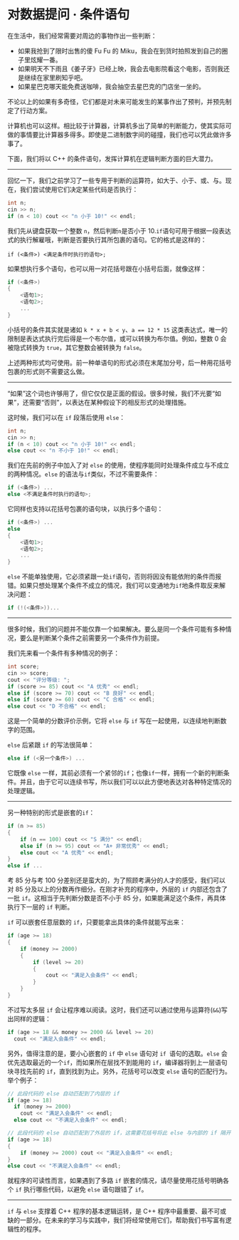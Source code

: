 # 对数据提问 · 条件语句

在生活中，我们经常需要对周边的事物作出一些判断：

- 如果我抢到了限时出售的傻 Fu Fu 的 Miku，我会在到货时拍照发到自己的圈子里炫耀一番。
- 如果明天不下雨且《姜子牙》已经上映，我会去电影院看这个电影，否则我还是继续在家里刷知乎吧。
- 如果星巴克哪天能免费送咖啡，我会抽空去星巴克的门店坐一坐的。

不论以上的如果有多奇怪，它们都是对未来可能发生的某事作出了预判，并预先制定了行动方案。

计算机也可以这样。相比较于计算器，计算机多出了简单的判断能力，使其实际可做的事情要比计算器多得多。即使是二进制数字间的碰撞，我们也可以凭此做许多事了。

下面，我们将以 C++ 的条件语句，发挥计算机在逻辑判断方面的巨大潜力。

------

回忆一下，我们之前学习了一些专用于判断的运算符，如大于、小于、或、与。现在，我们尝试使用它们决定某些代码是否执行：

```cpp
int n;
cin >> n;
if (n < 10) cout << "n 小于 10!" << endl;
```

我们先从键盘获取一个整数 ```n```，然后判断```n```是否小于 10.```if```语句可用于根据一段表达式的执行解雇哦，判断是否要执行其所包裹的语句。它的格式是这样的：

```cppp
if (<条件>) <满足条件时执行的语句>;
```

如果想执行多个语句，也可以用一对花括号跟在小括号后面，就像这样：

```cpp
if (<条件>)
{
    <语句1>;
    <语句2>;
    ...
}
```

小括号的条件其实就是诸如 ```k * x + b < y```、```a == 12 * 15``` 这类表达式，唯一的限制是表达式执行完后得是一个布尔值，或可以转换为布尔值。例如，整数 0 会被隐式转换为 ```true```，其它整数会被转换为 ```false```。

上述两种形式均可使用。前一种单语句的形式必须在末尾加分号，后一种用花括号包裹的形式则不需要这么做。

------

“如果”这个词也许够用了，但它仅仅是正面的假设。很多时候，我们不光要“如果”，还需要“否则”，以表达在某种假设下的相反形式的处理措施。

这时候，我们可以在 ```if``` 段落后使用 ```else```：

```cpp
int n;
cin >> n;
if (n < 10) cout << "n 小于 10!" << endl;
else cout << "n 不小于 10!" << endl;
```

我们在先前的例子中加入了对 ```else``` 的使用，使程序能同时处理条件成立与不成立的两种情况。```else``` 的语法与```if```类似，不过不需要条件：

```cpp
if (<条件>) ...
else <不满足条件时执行的语句>;
```

它同样也支持以花括号包裹的语句块，以执行多个语句：

```cpp
if (<条件>) ...
else
{
	<语句1>;
    <语句2>;
    ...
}
```

```else``` 不能单独使用，它必须紧跟一处```if```语句，否则将因没有能依附的条件而报错。如果只想处理某个条件不成立的情况，我们可以变通地为```if```地条件取反来解决问题：

```cpp
if (!(<条件>))...
```

------

很多时候，我们的问题并不能仅靠一个如果解决。要么是同一个条件可能有多种情况，要么是判断某个条件之前需要另一个条件作为前提。

我们先来看一个条件有多种情况的例子：

```cpp
int score;
cin >> score;
cout << "评分等级: ";
if (score >= 85) cout << "A 优秀" << endl;
else if (score >= 70) cout << "B 良好" << endl;
else if (score >= 60) cout << "C 合格" << endl;
else cout << "D 不合格" << endl;
```

这是一个简单的分数评价示例，它将 ```else``` 与 ```if``` 写在一起使用，以连续地判断数字的范围。

```else``` 后紧跟 ```if``` 的写法很简单：

```cpp
else if (<另一个条件>) ...
```

它既像 ```else``` 一样，其前必须有一个紧邻的```if```；也像```if```一样，拥有一个新的判断条件。并且，由于它可以连续书写，所以我们可以以此方便地表达对各种特定情况的处理逻辑。

------

另一种特别的形式是嵌套的```if```：

```cpp
if (n >= 85)
{
    if (n == 100) cout << "S 满分" << endl;
    else if (n >= 95) cout << "A+ 非常优秀" << endl;
    else cout << "A 优秀" << endl;
}
else if ...
```

考 85 分与考 100 分差别还是蛮大的，为了照顾考满分的人才的感受，我们可以对 85 分及以上的分数再作细分。在刚才补充的程序中，外层的 ```if``` 内部还包含了一批 ```if```。这相当于先判断分数是否不小于 85 分，如果能满足这个条件，再具体执行下一层的 ```if``` 判断。

```if``` 可以嵌套任意层数的 ```if```，只要能拿出具体的条件就能写出来：

```cpp
if (age >= 18)
{
    if (money >= 2000)
    {
        if (level >= 20)
        {
            cout << "满足入会条件" << endl;
        }
	}
}
```

不过写太多层 ```if``` 会让程序难以阅读。这时，我们还可以通过使用与运算符(```&&```)写出同样的逻辑：

```cpp
if (age >= 18 && money >= 2000 && level >= 20)
  cout << "满足入会条件" << endl;
```

另外，值得注意的是，要小心嵌套的 ```if``` 中 ```else``` 语句对 ```if ```语句的选取。```else``` 会优先选取最近的一个```if```，而如果所在层找不到能用的 ```if```，编译器将到上一层语句块寻找先前的 ```if```，直到找到为止。另外，花括号可以改变 ```else``` 语句的匹配行为。举个例子：

```cpp
// 此段代码的 else 自动匹配到了内层的 if
if (age >= 18)
  if (money >= 2000)
    cout << "满足入会条件" << endl;
  else cout << "不满足入会条件" << endl;

// 此段代码的 else 自动匹配到了外层的 if，这需要花括号将此 else 与内部的 if 隔开
if (age >= 18)
{
    if (money >= 2000) cout << "满足入会条件" << endl;
}
else cout << "不满足入会条件" << endl;
```

就程序的可读性而言，如果遇到了多路 ```if``` 嵌套的情况，请尽量使用花括号明确各个 ```if``` 执行哪些代码，以避免 ```else``` 语句跟错了 ```if```。

------

```if``` 与 ```else``` 支撑着 C++ 程序的基本逻辑运转，是 C++ 程序中最重要、最不可或缺的一部分。在未来的学习与实践中，我们将经常使用它们，帮助我们书写富有逻辑性的程序。